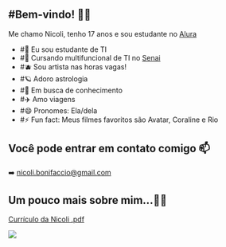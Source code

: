 ## #Bem-vindo! 🔮✨

Me chamo Nicoli, tenho 17 anos e sou estudante no [Alura](https://www.alura.com.br/?srsltid=AfmBOoo_EgLziWusfDG_mtj6H1xR3X7DgA5hk6SQYPkbCTIv6PEdp4Lp)

- #🔭 Eu sou estudante de TI
- #🌱 Cursando multifuncional de TI no [Senai](https://www.sp.senai.br)
- #🫐 Sou artista nas horas vagas!
- #🪐 Adoro astrologia
- #💬 Em busca de conhecimento
- #✈️ Amo viagens
- #😄 Pronomes: Ela/dela 
- #⚡ Fun fact: Meus filmes favoritos são Avatar, Coraline e Rio

## Você pode entrar em contato comigo 📫
➡️ nicoli.bonifaccio@gmail.com 

## Um pouco mais sobre mim...👩‍💼
[Currículo da Nicoli .pdf](https://github.com/user-attachments/files/16840642/Curriculo.da.Nicoli.pdf)


![](https://media1.tenor.com/m/HJ8Nxo6FkI0AAAAC/broncos-hello.gif)
